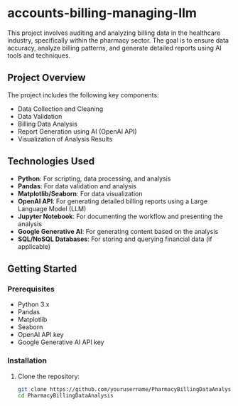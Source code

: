 # accounts-billing-managing-llm

This project involves auditing and analyzing billing data in the healthcare industry, specifically within the pharmacy sector. The goal is to ensure data accuracy, analyze billing patterns, and generate detailed reports using AI tools and techniques.

## Project Overview

The project includes the following key components:
- Data Collection and Cleaning
- Data Validation
- Billing Data Analysis
- Report Generation using AI (OpenAI API)
- Visualization of Analysis Results

## Technologies Used

- **Python**: For scripting, data processing, and analysis
- **Pandas**: For data validation and analysis
- **Matplotlib/Seaborn**: For data visualization
- **OpenAI API**: For generating detailed billing reports using a Large Language Model (LLM)
- **Jupyter Notebook**: For documenting the workflow and presenting the analysis
- **Google Generative AI**: For generating content based on the analysis
- **SQL/NoSQL Databases**: For storing and querying financial data (if applicable)

## Getting Started

### Prerequisites

- Python 3.x
- Pandas
- Matplotlib
- Seaborn
- OpenAI API key
- Google Generative AI API key

### Installation

1. Clone the repository:

   ```sh
   git clone https://github.com/yourusername/PharmacyBillingDataAnalysis.git
   cd PharmacyBillingDataAnalysis
